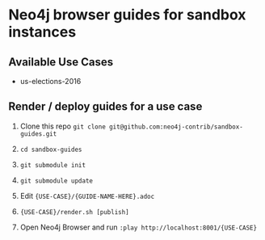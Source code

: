 # Neo4j browser guides for sandbox instances

## Available Use Cases

* us-elections-2016

## Render / deploy guides for a use case

1. Clone this repo `git clone git@github.com:neo4j-contrib/sandbox-guides.git`
1. `cd sandbox-guides`
1. `git submodule init`
1. `git submodule update`
1. Edit `{USE-CASE}/{GUIDE-NAME-HERE}.adoc`
1. `{USE-CASE}/render.sh [publish]`

1. Open Neo4j Browser and run `:play http://localhost:8001/{USE-CASE}`
